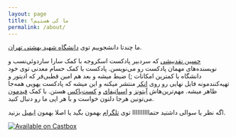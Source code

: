 ```yaml
---
layout: page
title: ما کی هستیم؟
permalink: /about/
---
```


ما چندتا دانشجوییم توی [دانشگاه شهید بهشتی تهران](http://sbu.ac.ir).


[حسین نقدبیشی](https://naghdbishi.ir) که سردبیر پادکست اسکروجه با کمک سارا ساردوئی‌نسب و نویسنده‌های مهمان پادکست رو می‌نویسن. پادکست با کمک حسام معدنی توی خود دانشگاه با کمترین امکانات ;) ضبط میشه و بعد هم امین قطبی‌فر که ادیتور و تهیه‌کنندمونه فایل نهایی رو روی [انکر](https://anchor.fm/scroogepodcast) منتشر میکنه و این میشه که پادکست یهویی همه‌جا ظاهر میشه. مهم‌ترین‌هاش [آیتونز](https://podcasts.apple.com/us/podcast/scrooge-podcast/id1490845003) و [اسپاتیفای‌](https://open.spotify.com/show/0gw2OGlLSYWYHVdlqYO2ci?si=nxsUFcBISnGe-MnZgga9xQ) و [کست‌باکس](https://castbox.fm/channel/Scrooge-Podcast-|-%D8%A7%D8%B3%DA%A9%D8%B1%D9%88%D8%AC-%D9%BE%D8%A7%D8%AF%DA%A9%D8%B3%D8%AA-id2499060?country=ir) هستن. با کمک [فیدمون](https://anchor.fm/s/115e28cc/podcast/rss) می‌تونین هرجا دلتون خواست و با هر اپی ما رو دنبال کنید.

اگه نظر یا سوالی داشتید حتماااااااااا توی [تلگرام](https://t.me/scroogepod) بهمون بگید یا اصلا بهمون [ایمیل](mailto:scroogepodcast@gmail.com) بزنید.


[![Available on Castbox][image]][hyperlink]

  [hyperlink]: https://castbox.fm/channel/Scrooge-Podcast-|-%D8%A7%D8%B3%DA%A9%D8%B1%D9%88%D8%AC-%D9%BE%D8%A7%D8%AF%DA%A9%D8%B3%D8%AA-id2499060?country=ir
  [image]: https://s3.castbox.fm/wp-content/uploads/2018/12/dF7KDUe1_C042VqUJK0kQRWR2fldOwM7_hlRFKBZ5azL_5-gacUNey4Llv313WeAcXFg1Dw_l7wEpVD_gAV7xrGS8FbCyesK8V48bEJqGeOFasct2YhVfo9S_kAlOXbQqRLpjM5.png (CastBox)
